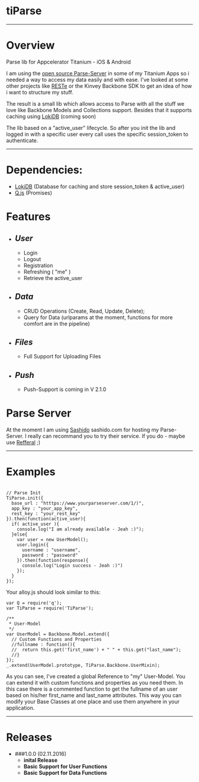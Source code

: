 # **tiParse**
---

# Overview

Parse lib for Appcelerator Titanium - iOS & Android

I am using the [open source Parse-Server](https://github.com/ParsePlatform/parse-server "open source Parse-Server") in some of my Titanium Apps so i needed a way to access my data easily and with ease.
I've looked at some other projects like [RESTe](https://github.com/jasonkneen/RESTe) or the Kinvey Backbone SDK to get an idea of how i want to structure my stuff.

The result is a small lib which allows access to Parse with all the stuff we love like Backbone Models and Collections support.
Besides that it supports caching using [LokiDB](https://github.com/ianko/ti-loki) (coming soon)


The lib based on a "active_user" lifecycle. So after you init the lib and logged in with a specific user every call uses the specific session_token to authenticate.

---

# **Dependencies**:
- [LokiDB](https://github.com/ianko/ti-loki) (Database for caching and store session_token & active_user)
- [Q.js](https://github.com/kriskowal/q) (Promises)



# **Features**
- ## *User*
	- Login
    - Logout
	- Registration
	- Refreshing ( "me" )
    - Retrieve the active_user
    
- ## *Data*
	- CRUD Operations (Create, Read, Update, Delete);
    - Query for Data (urlparams at the moment, functions for more comfort are in the pipeline)
    
- ## *Files*
	- Full Support for Uploading Files
    
- ## *Push*
	- Push-Support is coming in V 2.1.0
	

# **Parse Server**
At the moment I am using [Sashido](https://www.sashido.io/) sashido.com for hosting my Parse-Server. I really can recommand you to try their service. If you do - maybe use [Refferal](https://www.sashido.io/?ref=1z7e4LDdRN) ;)
	
---

# **Examples**

```

// Parse Init
TiParse.init({
  base_url : "htttps://www.yourparseserver.com/1/)",
  app_key : "your_app_key",
  rest_key : "your_rest_key"
}).then(function(active_user){
  if( active_user ){
    console.log("I am already available - Jeah :)");
  }else{
    var user = new UserModel();
    user.login({
      username : "username",
      password : "password"
    }).then(function(response){
      console.log("Login success - Jeah :)")
    });
  }
});
```

Your alloy.js should look similar to this:

```
var Q = require('q');
var TiParse = require('TiParse');

/**
 * User-Model
 */
var UserModel = Backbone.Model.extend({
  // Custom Functions and Properties
  //fullname : function(){
  //  return this.get('first_name') + " " + this.get("last_name");
  //}
});
_.extend(UserModel.prototype, TiParse.Backbone.UserMixin);
```

As you can see, I've created a global Reference to "my" User-Model. You can extend it with custom functions and properties as you need them. In this case there is a commented function to get the fullname of an user based on his/her first_name and last_name attributes.
This way you can modify your Base Classes at one place and use them anywhere in your application.

---


# **Releases**
- ###1.0.0 (02.11.2016)
	- **inital Release**
	- **Basic Support for User Functions**
	- **Basic Support for Data Functions**